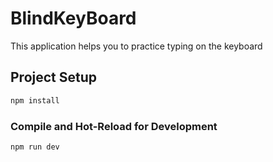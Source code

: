 # BlindKeyBoard

This application helps you to practice typing on the keyboard

## Project Setup

```sh
npm install
```

### Compile and Hot-Reload for Development

```sh
npm run dev
```
